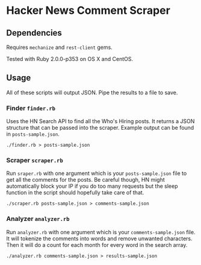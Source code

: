 # Hacker News Comment Scraper

## Dependencies

Requires `mechanize` and `rest-client` gems.

Tested with Ruby 2.0.0-p353 on OS X and CentOS.

## Usage

All of these scripts will output JSON. Pipe the results to a file to save.

### Finder `finder.rb`

Uses the HN Search API to find all the Who's Hiring posts. It returns a JSON 
structure that can be passed into the scraper. Example output can be found in
`posts-sample.json`.

`./finder.rb > posts-sample.json`

### Scraper `scraper.rb`

Run `sraper.rb` with one argument which is your `posts-sample.json` file to get
all the comments for the posts. Be careful though, HN might automatically block
your IP if you do too many requests but the sleep function in the script should
hopefully take care of that.

`./scraper.rb posts-sample.json > comments-sample.json`

### Analyzer `analyzer.rb`

Run `analyzer.rb` with one argument which is your `comments-sample.json` file.
It will tokenize the comments into words and remove unwanted characters. Then it
will do a count for each month for every word in the search array.

`./analyzer.rb comments-sample.json > results-sample.json`
